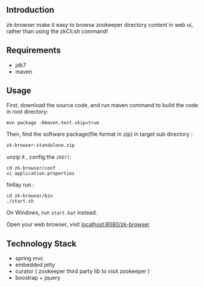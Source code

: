 ## Introduction

zk-browser make it easy to browse zookeeper directory content in web ui, rather than using the zkCli.sh command!

## Requirements

- jdk7
- maven

## Usage

First, download the source code, and run maven command to build the code in root directory:

```
mvn package -Dmaven.test.skip=true
```

Then, find the software package(file format in zip) in target sub directory :

```bash
zk-browser-standalone.zip
```

unzip it , config the `zkUrl`:

```
cd zk-browser/conf
vi application.properties
```

finllay run :

```
cd zk-browser/bin
./start.sh
```

On Windows, run `start.bat` instead.

Open your web browser, visit [localhost:8080/zk-browser](localhost:8080/zk-browser)

## Technology Stack

- spring mvc
- embedded jetty
- curator ( zookeeper third party lib to visit zookeeper )
- boostrap + jquery
